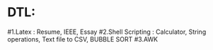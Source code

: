 # DTL:
#1.Latex : Resume, IEEE, Essay
#2.Shell Scripting : Calculator, String operations, Text file to CSV, BUBBLE SORT
#3.AWK

